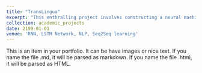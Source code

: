 ```yaml
---
title: "TransLingua"
excerpt: "This enthralling project involves constructing a neural machine translation model with large-scale parallel corpora by using an intuitive method, sequence-to-sequence learning approach consisting encoder-decoder LSTMs(Long Short-Term Memory) network architecture, RNN(Recurrent Neural Network) and word embedding. The model secured an outstanding translation accuracy along with minimizing the loss function eminently. <br/><img src='/images/neural-machine-translation.png'>"
collection: academic_projects
date: 2199-01-01
venue: 'RNN, LSTM Network, NLP, Seq2Seq learning'
---
```


This is an item in your portfolio. It can be have images or nice text. If you name the file .md, it will be parsed as markdown. If you name the file .html, it will be parsed as HTML.
